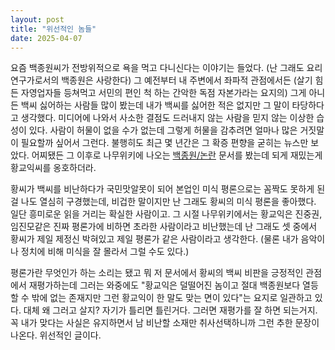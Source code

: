 ```yaml
---
layout: post
title: "위선적인 놈들"
date: 2025-04-07
---
```


요즘 백종원씨가 전방위적으로 욕을 먹고 다니신다는 이야기는 들었다. (난 그래도 요리연구가로서의 백종원은 사랑한다) 그 예전부터 내 주변에서 좌파적 관점에서든 (살기 힘든 자영업자들 등쳐먹고 서민의 편인 척 하는 간악한 독점 자본가라는 요지의) 그게 아니든 백씨 싫어하는 사람들 많이 봤는데 내가 백씨를 싫어한 적은 없지만 그 말이 타당하다고 생각했다. 미디어에 나와서 사소한 결점도 드러내지 않는 사람을 믿지 않는 이상한 습성이 있다. 사람이 허물이 없을 수가 없는데 그렇게 허물을 감추려면 얼마나 많은 거짓말이 필요할까 싶어서 그런다. 불행히도 최근 몇 년간은 그 확증 편향을 굳히는 뉴스만 보았다. 어찌됐든 그 이후로 나무위키에 나오는 [백종원/논란](https://namu.wiki/w/%EB%B0%B1%EC%A2%85%EC%9B%90/%EB%85%BC%EB%9E%80) 문서를 봤는데 되게 재밌는게 황교익씨를 옹호하더라.

황씨가 백씨를 비난하다가 국민맛알못이 되어 본업인 미식 평론으로는 꼼짝도 못하게 된 걸 나도 열심히 구경했는데, 비겁한 말이지만 난 그래도 황씨의 미식 평론을 좋아했다. 일단 흥미로운 읽을 거리는 확실한 사람이고. 그 시절 나무위키에서는 황교익은 진중권, 임진모같은 진짜 평론가에 비하면 초라한 사람이라고 비난했는데 난 그래도 셋 중에서 황씨가 제일 제정신 박혀있고 제일 평론가 같은 사람이라고 생각한다. (물론 내가 음악이나 정치에 비해 미식을 잘 몰라서 그럴 수도 있다.)

평론가란 무엇인가 하는 소리는 됐고 뭐 저 문서에서 황씨의 백씨 비판을 긍정적인 관점에서 재평가하는데 그러는 와중에도 "황교익은 덜떨어진 놈이고 절대 백종원보다 열등할 수 밖에 없는 존재지만 그런 황교익이 한 말도 맞는 면이 있다"는 요지로 일관하고 있다. 대체 왜 그러고 살지? 자기가 틀리면 틀린거다. 그러면 재평가를 잘 하면 되는거지. 꼭 내가 맞다는 사실은 유지하면서 남 비난할 소재만 취사선택하니까 그런 추한 문장이 나온다. 위선적인 글이다.
